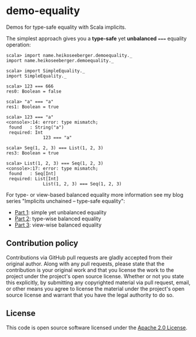 # demo-equality #

Demos for type-safe equality with Scala implicits.

The simplest approach gives you a **type-safe** yet **unbalanced** `===` equality operation:

```
scala> import name.heikoseeberger.demoequality._
import name.heikoseeberger.demoequality._

scala> import SimpleEquality._
import SimpleEquality._

scala> 123 === 666
res0: Boolean = false

scala> "a" === "a"
res1: Boolean = true

scala> 123 === "a"
<console>:14: error: type mismatch;
 found   : String("a")
 required: Int
              123 === "a"

scala> Seq(1, 2, 3) === List(1, 2, 3)
res3: Boolean = true

scala> List(1, 2, 3) === Seq(1, 2, 3)
<console>:17: error: type mismatch;
 found   : Seq[Int]
 required: List[Int]
              List(1, 2, 3) === Seq(1, 2, 3)
```

For type- or view-based balanced equality more information see my blog series "Implicits unchained – type-safe equality":

- [Part 1](http://hseeberger.github.io/blog/2013/05/30/implicits-unchained-type-safe-equality-part1): simple yet unbalanced equality
- [Part 2](http://hseeberger.github.io/blog/2013/05/31/implicits-unchained-type-safe-equality-part2): type-wise balanced equality
- [Part 3](http://hseeberger.github.io/blog/2013/06/01/implicits-unchained-type-safe-equality-part3): view-wise balanced equality

## Contribution policy ##

Contributions via GitHub pull requests are gladly accepted from their original author. Along with any pull requests, please state that the contribution is your original work and that you license the work to the project under the project's open source license. Whether or not you state this explicitly, by submitting any copyrighted material via pull request, email, or other means you agree to license the material under the project's open source license and warrant that you have the legal authority to do so.

## License ##

This code is open source software licensed under the [Apache 2.0 License]("http://www.apache.org/licenses/LICENSE-2.0.html").

